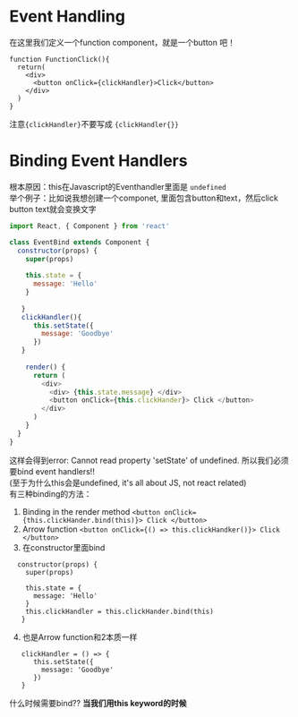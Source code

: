 # Event Handling
在这里我们定义一个function component，就是一个button 吧！   
```
function FunctionClick(){
  return(
    <div>
      <button onClick={clickHandler}>Click</button>
    </div>
  )
}
```
注意`{clickHandler}`不要写成 `{clickHandler{}}`

# Binding Event Handlers
根本原因：this在Javascript的Eventhandler里面是 `undefined`   
举个例子：比如说我想创建一个componet, 里面包含button和text，然后click button text就会变换文字    
```js
import React, { Component } from 'react'

class EventBind extends Component {
  constructor(props) {
    super(props)
    
    this.state = {
      message: 'Hello'
    }
    
   }
   clickHandler(){
      this.setState({
        message: 'Goodbye'
      })
   }
    
    render() {
      return (
        <div>
          <div> {this.state.message} </div>
          <button onClick={this.clickHander}> Click </button>
        </div>
      )
    }
  }
}
```
这样会得到error: Cannot read property 'setState' of undefined. 所以我们必须要bind event handlers!!    
(至于为什么this会是undefined, it's all about JS, not react related)   
有三种binding的方法：   
1. Binding in the render method
`<button onClick={this.clickHander.bind(this)}> Click </button>`
2. Arrow function
`<button onClick={() => this.clickHandker()}> Click </button>`
3. 在constructor里面bind
```
  constructor(props) {
    super(props)
    
    this.state = {
      message: 'Hello'
    }
    this.clickHandler = this.clickHander.bind(this)
   }
```
4. 也是Arrow function和2本质一样
```
   clickHandler = () => {
      this.setState({
        message: 'Goodbye'
      })
   }
```

什么时候需要bind?? **当我们用this keyword的时候**
